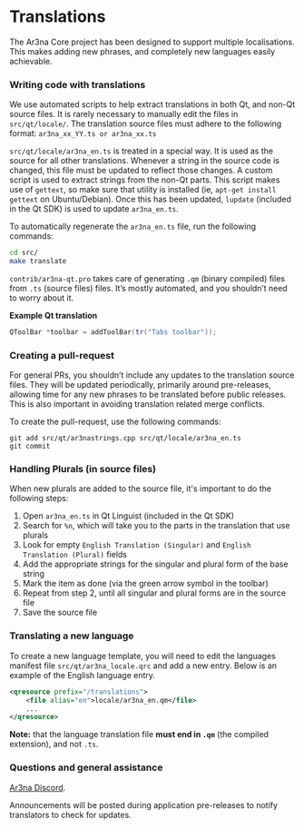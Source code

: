 Translations
============

The Ar3na Core project has been designed to support multiple localisations. This makes adding new phrases, and completely new languages easily achievable.

### Writing code with translations
We use automated scripts to help extract translations in both Qt, and non-Qt source files. It is rarely necessary to manually edit the files in `src/qt/locale/`. The translation source files must adhere to the following format:
`ar3na_xx_YY.ts or ar3na_xx.ts`

`src/qt/locale/ar3na_en.ts` is treated in a special way. It is used as the source for all other translations. Whenever a string in the source code is changed, this file must be updated to reflect those changes. A custom script is used to extract strings from the non-Qt parts. This script makes use of `gettext`, so make sure that utility is installed (ie, `apt-get install gettext` on Ubuntu/Debian). Once this has been updated, `lupdate` (included in the Qt SDK) is used to update `ar3na_en.ts`.

To automatically regenerate the `ar3na_en.ts` file, run the following commands:
```sh
cd src/
make translate
```

`contrib/ar3na-qt.pro` takes care of generating `.qm` (binary compiled) files from `.ts` (source files) files. It’s mostly automated, and you shouldn’t need to worry about it.

**Example Qt translation**
```cpp
QToolBar *toolbar = addToolBar(tr("Tabs toolbar"));
```

### Creating a pull-request
For general PRs, you shouldn’t include any updates to the translation source files. They will be updated periodically, primarily around pre-releases, allowing time for any new phrases to be translated before public releases. This is also important in avoiding translation related merge conflicts.

To create the pull-request, use the following commands:
```
git add src/qt/ar3nastrings.cpp src/qt/locale/ar3na_en.ts
git commit
```

### Handling Plurals (in source files)
When new plurals are added to the source file, it's important to do the following steps:

1. Open `ar3na_en.ts` in Qt Linguist (included in the Qt SDK)
2. Search for `%n`, which will take you to the parts in the translation that use plurals
3. Look for empty `English Translation (Singular)` and `English Translation (Plural)` fields
4. Add the appropriate strings for the singular and plural form of the base string
5. Mark the item as done (via the green arrow symbol in the toolbar)
6. Repeat from step 2, until all singular and plural forms are in the source file
7. Save the source file

### Translating a new language
To create a new language template, you will need to edit the languages manifest file `src/qt/ar3na_locale.qrc` and add a new entry. Below is an example of the English language entry.

```xml
<qresource prefix="/translations">
    <file alias="en">locale/ar3na_en.qm</file>
    ...
</qresource>
```

**Note:** that the language translation file **must end in `.qm`** (the compiled extension), and not `.ts`.

### Questions and general assistance
[Ar3na Discord](https://discord.savebitcoin.io).

Announcements will be posted during application pre-releases to notify translators to check for updates.
